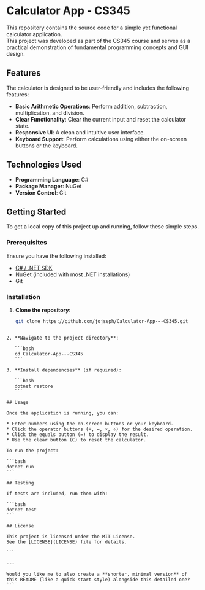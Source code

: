 # Calculator App - CS345

This repository contains the source code for a simple yet functional calculator application.  
This project was developed as part of the CS345 course and serves as a practical demonstration of fundamental programming concepts and GUI design.

## Features

The calculator is designed to be user-friendly and includes the following features:

- **Basic Arithmetic Operations**: Perform addition, subtraction, multiplication, and division.  
- **Clear Functionality**: Clear the current input and reset the calculator state.  
- **Responsive UI**: A clean and intuitive user interface.  
- **Keyboard Support**: Perform calculations using either the on-screen buttons or the keyboard.

## Technologies Used

- **Programming Language**: C#  
- **Package Manager**: NuGet  
- **Version Control**: Git

## Getting Started

To get a local copy of this project up and running, follow these simple steps.

### Prerequisites

Ensure you have the following installed:

- [C# / .NET SDK](https://dotnet.microsoft.com/download)  
- NuGet (included with most .NET installations)  
- Git

### Installation

1. **Clone the repository**:

   ```bash
   git clone https://github.com/jojseph/Calculator-App---CS345.git
````

2. **Navigate to the project directory**:

   ```bash
   cd Calculator-App---CS345
   ```

3. **Install dependencies** (if required):

   ```bash
   dotnet restore
   ```

## Usage

Once the application is running, you can:

* Enter numbers using the on-screen buttons or your keyboard.
* Click the operator buttons (+, −, ×, ÷) for the desired operation.
* Click the equals button (=) to display the result.
* Use the clear button (C) to reset the calculator.

To run the project:

```bash
dotnet run
```

## Testing

If tests are included, run them with:

```bash
dotnet test
```

## License

This project is licensed under the MIT License.
See the [LICENSE](LICENSE) file for details.

```

---

Would you like me to also create a **shorter, minimal version** of this README (like a quick-start style) alongside this detailed one?
```
